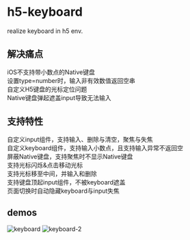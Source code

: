 # h5-keyboard

realize keyboard in h5 env.

## 解决痛点

iOS不支持带小数点的Native键盘  
设置type=number时，输入非有效数值返回空串  
自定义H5键盘的光标定位问题  
Native键盘弹起遮盖input导致无法输入  

## 支持特性

自定义input组件，支持输入、删除与清空，聚焦与失焦  
自定义keyboard组件，支持输入小数点，且支持输入异常不返回空  
屏蔽Native键盘，支持聚焦时不显示Native键盘  
支持光标闪烁&点击移动光标  
支持光标移至中间，并输入和删除  
支持键盘顶起input组件，不被keyboard遮盖  
页面切换时自动隐藏keyboard与input失焦  

## demos

![keyboard](https://github.com/tesky0125/tesky0125.github.io/tree/master/backup/images/gif/keyboard.gif)
![keyboard-2](https://github.com/tesky0125/tesky0125.github.io/tree/master/backup/images/gif/keyboard-2.gif)
